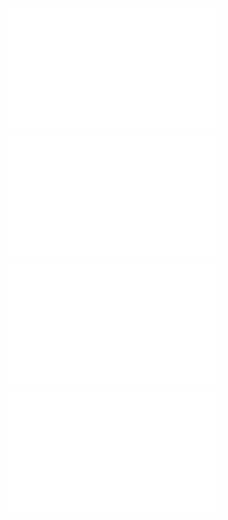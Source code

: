 ![](https://raw.githubusercontent.com/marcokreeft87/github-stats/master/generated/overview.svg#gh-dark-mode-only)
![](https://raw.githubusercontent.com/marcokreeft87/github-stats/master/generated/overview.svg#gh-light-mode-only)
![](https://raw.githubusercontent.com/marcokreeft87/github-stats/master/generated/languages.svg#gh-dark-mode-only)
![](https://raw.githubusercontent.com/marcokreeft87/github-stats/master/generated/languages.svg#gh-light-mode-only)
